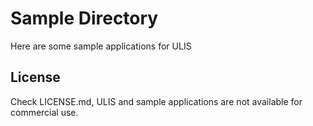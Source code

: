 # Sample Directory
Here are some sample applications for ULIS

## License
Check LICENSE.md, ULIS and sample applications are not available for commercial use.

